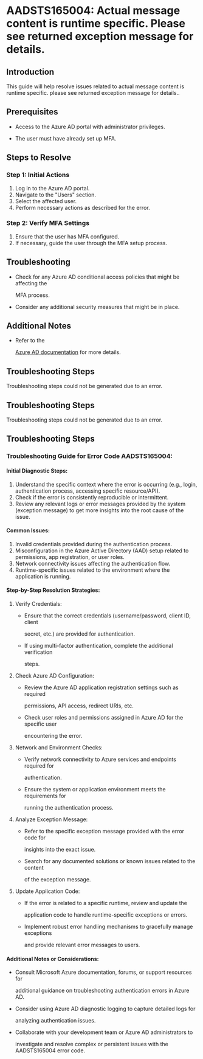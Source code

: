 
# AADSTS165004: Actual message content is runtime specific. Please see returned exception message for details.


## Introduction

This guide will help resolve issues related to actual message content is runtime
specific. please see returned exception message for details..


## Prerequisites


* Access to the Azure AD portal with administrator privileges.

* The user must have already set up MFA.


## Steps to Resolve


### Step 1: Initial Actions

1. Log in to the Azure AD portal.
2. Navigate to the "Users" section.
3. Select the affected user.
4. Perform necessary actions as described for the error.


### Step 2: Verify MFA Settings

1. Ensure that the user has MFA configured.
2. If necessary, guide the user through the MFA setup process.


## Troubleshooting


* Check for any Azure AD conditional access policies that might be affecting the

  MFA process.

* Consider any additional security measures that might be in place.


## Additional Notes


* Refer to the

  [Azure AD 
documentation](https://learn.microsoft.com/en-us/azure/active-directory/)
  for more details.


## Troubleshooting Steps

Troubleshooting steps could not be generated due to an error.


## Troubleshooting Steps

Troubleshooting steps could not be generated due to an error.


## Troubleshooting Steps


### Troubleshooting Guide for Error Code AADSTS165004:


#### Initial Diagnostic Steps:

1. Understand the specific context where the error is occurring (e.g., login,
   authentication process, accessing specific resource/API).
2. Check if the error is consistently reproducible or intermittent.
3. Review any relevant logs or error messages provided by the system (exception
   message) to get more insights into the root cause of the issue.


#### Common Issues:

1. Invalid credentials provided during the authentication process.
2. Misconfiguration in the Azure Active Directory (AAD) setup related to
   permissions, app registration, or user roles.
3. Network connectivity issues affecting the authentication flow.
4. Runtime-specific issues related to the environment where the application is
   running.


#### Step-by-Step Resolution Strategies:

1. Verify Credentials:
   * Ensure that the correct credentials (username/password, client ID, client

     secret, etc.) are provided for authentication.
   * If using multi-factor authentication, complete the additional verification

     steps.

2. Check Azure AD Configuration:

   * Review the Azure AD application registration settings such as required

     permissions, API access, redirect URIs, etc.
   * Check user roles and permissions assigned in Azure AD for the specific user

     encountering the error.

3. Network and Environment Checks:

   * Verify network connectivity to Azure services and endpoints required for

     authentication.
   * Ensure the system or application environment meets the requirements for

     running the authentication process.

4. Analyze Exception Message:

   * Refer to the specific exception message provided with the error code for

     insights into the exact issue.
   * Search for any documented solutions or known issues related to the content

     of the exception message.

5. Update Application Code:
   * If the error is related to a specific runtime, review and update the

     application code to handle runtime-specific exceptions or errors.
   * Implement robust error handling mechanisms to gracefully manage exceptions

     and provide relevant error messages to users.


#### Additional Notes or Considerations:


* Consult Microsoft Azure documentation, forums, or support resources for

  additional guidance on troubleshooting authentication errors in Azure AD.

* Consider using Azure AD diagnostic logging to capture detailed logs for

  analyzing authentication issues.

* Collaborate with your development team or Azure AD administrators to

  investigate and resolve complex or persistent issues with the AADSTS165004
  error code.